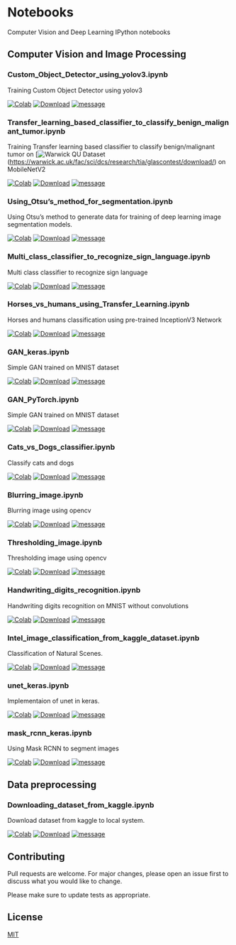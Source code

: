# Notebooks
Computer Vision and Deep Learning  IPython notebooks

## Computer Vision and Image Processing

### Custom_Object_Detector_using_yolov3.ipynb
Training Custom Object Detector using yolov3

[![Colab](https://colab.research.google.com/assets/colab-badge.svg)](https://colab.research.google.com/github/Anspire/Notebooks/blob/master/Custom_Object_Detector_using_yolov3.ipynb) 
[![Download](https://img.shields.io/badge/Download-Notebook-blue)](https://anspire.github.io/git/raw.html?url=https://raw.githubusercontent.com/Anspire/Notebooks/master/Custom_Object_Detector_using_yolov3.ipynb) 
[![message](https://img.shields.io/badge/-darknet-lightgrey)]()

### Transfer_learning_based_classifier_to_classify_benign_malignant_tumor.ipynb
Training Transfer learning based classifier to classify benign/malignant tumor on [![Warwick QU Dataset]()(https://warwick.ac.uk/fac/sci/dcs/research/tia/glascontest/download/) on MobileNetV2 

[![Colab](https://colab.research.google.com/assets/colab-badge.svg)](https://colab.research.google.com/github/Anspire/Notebooks/blob/master/Transfer_learning_based_classifier_to_classify_benign_malignant_tumor.ipynb) 
[![Download](https://img.shields.io/badge/Download-Notebook-blue)](https://anspire.github.io/git/raw.html?url=https://raw.githubusercontent.com/Anspire/Notebooks/master/Transfer_learning_based_classifier_to_classify_benign_malignant_tumor.ipynb) 
[![message](https://img.shields.io/badge/-keras-lightgrey)]() 

### Using_Otsu’s_method_for_segmentation.ipynb
Using Otsu’s method to generate data for training of deep learning image segmentation models.

[![Colab](https://colab.research.google.com/assets/colab-badge.svg)](https://colab.research.google.com/github/Anspire/Notebooks/blob/master/Using_Otsu%E2%80%99s_method_for_segmentation.ipynb) 
[![Download](https://img.shields.io/badge/Download-Notebook-blue)](https://anspire.github.io/git/raw.html?url=https://raw.githubusercontent.com/Anspire/Notebooks/master/Using_Otsu%E2%80%99s_method_for_segmentation.ipynb) 
[![message](https://img.shields.io/badge/-opencv-lightgrey)]()

### Multi_class_classifier_to_recognize_sign_language.ipynb
Multi class classifier to recognize sign language

[![Colab](https://colab.research.google.com/assets/colab-badge.svg)](https://colab.research.google.com/github/Anspire/Notebooks/blob/master/Multi_class_classifier_to_recognize_sign_language.ipynb) 
[![Download](https://img.shields.io/badge/Download-Notebook-blue)](https://anspire.github.io/git/raw.html?url=https://raw.githubusercontent.com/Anspire/Notebooks/master/Multi_class_classifier_to_recognize_sign_language.ipynb) 
[![message](https://img.shields.io/badge/-keras-lightgrey)]()

### Horses_vs_humans_using_Transfer_Learning.ipynb
Horses and humans classification using pre-trained InceptionV3 Network 

[![Colab](https://colab.research.google.com/assets/colab-badge.svg)](https://colab.research.google.com/github/Anspire/Notebooks/blob/master/Horses_vs_humans_using_Transfer_Learning.ipynb) 
[![Download](https://img.shields.io/badge/Download-Notebook-blue)](https://anspire.github.io/git/raw.html?url=https://raw.githubusercontent.com/Anspire/Notebooks/master/Horses_vs_humans_using_Transfer_Learning.ipynb) 
[![message](https://img.shields.io/badge/-keras-lightgrey)]()

### GAN_keras.ipynb
Simple GAN trained on MNIST dataset

[![Colab](https://colab.research.google.com/assets/colab-badge.svg)](https://colab.research.google.com/github/Anspire/Notebooks/blob/master/GAN_keras.ipynb) 
[![Download](https://img.shields.io/badge/Download-Notebook-blue)](https://anspire.github.io/git/raw.html?url=https://raw.githubusercontent.com/Anspire/Notebooks/master/GAN_keras.ipynb) 
[![message](https://img.shields.io/badge/-keras-lightgrey)]()

### GAN_PyTorch.ipynb
Simple GAN trained on MNIST dataset

[![Colab](https://colab.research.google.com/assets/colab-badge.svg)](https://colab.research.google.com/github/Anspire/Notebooks/blob/master/GAN_PyTorch.ipynb) 
[![Download](https://img.shields.io/badge/Download-Notebook-blue)](https://anspire.github.io/git/raw.html?url=https://raw.githubusercontent.com/Anspire/Notebooks/master/GAN_PyTorch.ipynb) 
[![message](https://img.shields.io/badge/-pytorch-lightgrey)]()

### Cats_vs_Dogs_classifier.ipynb
Classify cats and dogs 

[![Colab](https://colab.research.google.com/assets/colab-badge.svg)](https://colab.research.google.com/github/Anspire/Notebooks/blob/master/Cats_vs_Dogs_classifier.ipynb) 
[![Download](https://img.shields.io/badge/Download-Notebook-blue)](https://anspire.github.io/git/raw.html?url=https://raw.githubusercontent.com/Anspire/Notebooks/master/Cats_vs_Dogs_classifier.ipynb) 
[![message](https://img.shields.io/badge/-keras-lightgrey)](#)

### Blurring_image.ipynb
Blurring image using opencv

[![Colab](https://colab.research.google.com/assets/colab-badge.svg)](https://colab.research.google.com/github/Anspire/Notebooks/blob/master/Blurring_image.ipynb) 
[![Download](https://img.shields.io/badge/Download-Notebook-blue)](https://anspire.github.io/git/raw.html?url=https://raw.githubusercontent.com/Anspire/Notebooks/master/Blurring_image.ipynb) 
[![message](https://img.shields.io/badge/-opencv-lightgrey)](#)

### Thresholding_image.ipynb
Thresholding image using opencv

[![Colab](https://colab.research.google.com/assets/colab-badge.svg)](https://colab.research.google.com/github/Anspire/Notebooks/blob/master/Thresholding_image.ipynb) 
[![Download](https://img.shields.io/badge/Download-Notebook-blue)](https://anspire.github.io/git/raw.html?url=https://raw.githubusercontent.com/Anspire/Notebooks/master/Thresholding_image.ipynb) 
[![message](https://img.shields.io/badge/-opencv-lightgrey)](#)

### Handwriting_digits_recognition.ipynb
Handwriting digits recognition on MNIST without convolutions

[![Colab](https://colab.research.google.com/assets/colab-badge.svg)](https://colab.research.google.com/github/Anspire/Notebooks/blob/master/Handwriting_digits_recognition.ipynb) 
[![Download](https://img.shields.io/badge/Download-Notebook-blue)](https://anspire.github.io/git/raw.html?url=https://raw.githubusercontent.com/Anspire/Notebooks/master/Handwriting_digits_recognition.ipynb) 
[![message](https://img.shields.io/badge/-keras-lightgrey)](#)

### Intel_image_classification_from_kaggle_dataset.ipynb
Classification of Natural Scenes.

[![Colab](https://colab.research.google.com/assets/colab-badge.svg)](https://colab.research.google.com/github/Anspire/Notebooks-keras/blob/master/Intel_image_classification_from_kaggle_dataset.ipynb) 
[![Download](https://img.shields.io/badge/Download-Notebook-blue)](https://anspire.github.io/git/raw.html?url=https://raw.githubusercontent.com/Anspire/Notebooks/master/Intel_image_classification_from_kaggle_dataset.ipynb) 
[![message](https://img.shields.io/badge/-keras-lightgrey)](#)

### unet_keras.ipynb
Implementaion of unet in keras.

[![Colab](https://colab.research.google.com/assets/colab-badge.svg)](https://colab.research.google.com/github/Anspire/Notebooks/blob/master/unet_keras.ipynb) 
[![Download](https://img.shields.io/badge/Download-Notebook-blue)](https://anspire.github.io/git/raw.html?url=https://raw.githubusercontent.com/Anspire/Notebooks/master/unet_keras.ipynb) 
[![message](https://img.shields.io/badge/-keras-lightgrey)](#)

### mask_rcnn_keras.ipynb
Using Mask RCNN to segment images

[![Colab](https://colab.research.google.com/assets/colab-badge.svg)](https://colab.research.google.com/github/Anspire/Notebooks/blob/master/mask_rcnn_keras.ipynb) 
[![Download](https://img.shields.io/badge/Download-Notebook-blue)](https://anspire.github.io/git/raw.html?url=https://raw.githubusercontent.com/Anspire/Notebooks/master/mask_rcnn_keras.ipynb) 
[![message](https://img.shields.io/badge/-keras-lightgrey)](#)

## Data preprocessing
### Downloading_dataset_from_kaggle.ipynb
Download dataset from kaggle to local system.

[![Colab](https://colab.research.google.com/assets/colab-badge.svg)](https://colab.research.google.com/github/Anspire/Notebooks/blob/master/Downloading_dataset_from_kaggle.ipynb) 
[![Download](https://img.shields.io/badge/Download-Notebook-blue)](https://anspire.github.io/git/raw.html?url=https://raw.githubusercontent.com/Anspire/Notebooks/master/Downloading_dataset_from_kaggle.ipynb) 
[![message](https://img.shields.io/badge/-kaggle-lightgrey)](#)

## Contributing
Pull requests are welcome. For major changes, please open an issue first to discuss what you would like to change.

Please make sure to update tests as appropriate.

## License
[MIT](https://choosealicense.com/licenses/mit/)
